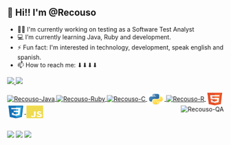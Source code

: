 ##  👋 Hi!! I'm @Recouso

- 🕵️‍♂️ I'm currently working on testing as a Software Test Analyst
- 💻 I’m currently learning Java, Ruby and development.
- ⚡ Fun fact: I'm interested in technology, development, speak english and spanish.
- 📫 How to reach me: ⬇⬇⬇⬇

<div>
  <a href="https://github.com/Recouso">
  <img height="180em" src="https://github-readme-stats.vercel.app/api?username=recouso&show_icons=true&theme=dark&include_all_commits=true&count_private=true"/>
  <img height="180em" src="https://github-readme-stats.vercel.app/api/top-langs/?username=recouso&layout=compact&langs_count=7&theme=dark"/>
</div>
  
<div style="display: inline_block"><br>
  <img align="center" alt="Recouso-Java" height="30" width="40" src="https://cdn.jsdelivr.net/gh/devicons/devicon/icons/java/java-original-wordmark.svg">
  <img align="center" alt="Recouso-Ruby" height="30" width="40" src="https://cdn.jsdelivr.net/gh/devicons/devicon/icons/ruby/ruby-original-wordmark.svg">
  <img align="center" alt="Recouso-C" height="30" width="40" src="https://cdn.jsdelivr.net/gh/devicons/devicon/icons/c/c-original.svg">  
  <img align="center" alt="Recouso-Python" height="30" width="40" src="https://raw.githubusercontent.com/devicons/devicon/master/icons/python/python-original.svg">
  <img align="center" alt="Recouso-R" height="30" width="40" src="https://cdn.jsdelivr.net/gh/devicons/devicon/icons/r/r-original.svg"> 
  <img align="center" alt="Recouso-HTML" height="30" width="40" src="https://raw.githubusercontent.com/devicons/devicon/master/icons/html5/html5-original.svg">
  <img align="center" alt="Recouso-CSS" height="30" width="40" src="https://raw.githubusercontent.com/devicons/devicon/master/icons/css3/css3-original.svg">
  <img align="center" alt="Recouso-Js" height="30" width="40" src="https://raw.githubusercontent.com/devicons/devicon/master/icons/javascript/javascript-plain.svg">
  <img align="right" alt="Recouso-QA" src="https://media2.guiaqd.com.br/wp-content/uploads/2017/10/detetive.gif">
</div>

  ##  
  
<div>   
  <a href="https://www.linkedin.com/in/gabrielrecouso" target="_blank"><img src="https://img.shields.io/badge/-LinkedIn-%230077B5?style=for-the-badge&logo=linkedin&logoColor=white" target="_blank"></a> 
  <a href = "mailto:gabriel.recouso@gmail.com"><img src="https://img.shields.io/badge/-Gmail-%23333?style=for-the-badge&logo=gmail&logoColor=white" target="_blank"></a>
  <a href="https://instagram.com/gabriel.recouso" target="_blank"><img src="https://img.shields.io/badge/-Instagram-%23E4405F?style=for-the-badge&logo=instagram&logoColor=white" target="_blank"></a>
 
</div>
